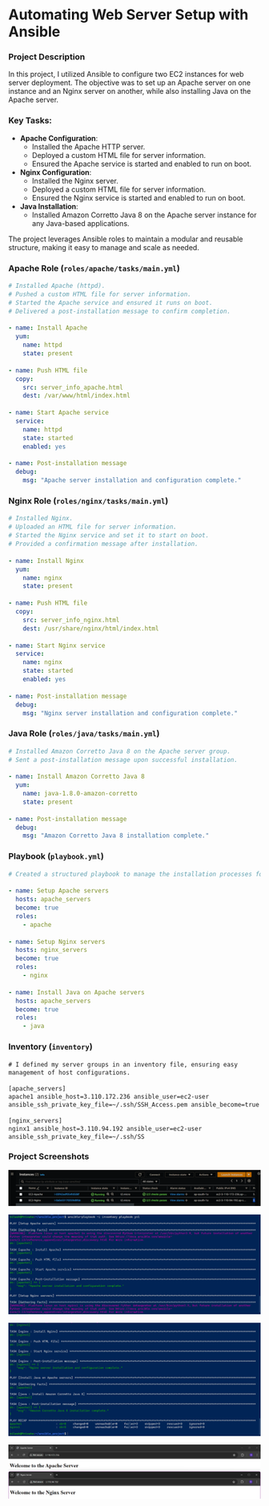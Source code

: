 # Automating Web Server Setup with Ansible

### Project Description

In this project, I utilized Ansible to configure two EC2 instances for web server deployment. The objective was to set up an Apache server on one instance and an Nginx server on another, while also installing Java on the Apache server.

### Key Tasks:

- **Apache Configuration**:
    - Installed the Apache HTTP server.
    - Deployed a custom HTML file for server information.
    - Ensured the Apache service is started and enabled to run on boot.
- **Nginx Configuration**:
    - Installed the Nginx server.
    - Deployed a custom HTML file for server information.
    - Ensured the Nginx service is started and enabled to run on boot.
- **Java Installation**:
    - Installed Amazon Corretto Java 8 on the Apache server instance for any Java-based applications.

The project leverages Ansible roles to maintain a modular and reusable structure, making it easy to manage and scale as needed.

### Apache Role (`roles/apache/tasks/main.yml`)

```yaml
# Installed Apache (httpd).
# Pushed a custom HTML file for server information.
# Started the Apache service and ensured it runs on boot.
# Delivered a post-installation message to confirm completion.

- name: Install Apache
  yum:
    name: httpd
    state: present

- name: Push HTML file
  copy:
    src: server_info_apache.html
    dest: /var/www/html/index.html

- name: Start Apache service
  service:
    name: httpd
    state: started
    enabled: yes

- name: Post-installation message
  debug:
    msg: "Apache server installation and configuration complete."
```

### Nginx Role (`roles/nginx/tasks/main.yml`)

```yaml
# Installed Nginx.
# Uploaded an HTML file for server information.
# Started the Nginx service and set it to start on boot.
# Provided a confirmation message after installation.

- name: Install Nginx
  yum:
    name: nginx
    state: present

- name: Push HTML file
  copy:
    src: server_info_nginx.html
    dest: /usr/share/nginx/html/index.html

- name: Start Nginx service
  service:
    name: nginx
    state: started
    enabled: yes

- name: Post-installation message
  debug:
    msg: "Nginx server installation and configuration complete."
```

### Java Role (`roles/java/tasks/main.yml`)

```yaml
# Installed Amazon Corretto Java 8 on the Apache server group.
# Sent a post-installation message upon successful installation.

- name: Install Amazon Corretto Java 8
  yum:
    name: java-1.8.0-amazon-corretto
    state: present

- name: Post-installation message
  debug:
    msg: "Amazon Corretto Java 8 installation complete."
```

### Playbook (`playbook.yml`)

```yaml
# Created a structured playbook to manage the installation processes for both servers efficiently.

- name: Setup Apache servers
  hosts: apache_servers
  become: true
  roles:
    - apache

- name: Setup Nginx servers
  hosts: nginx_servers
  become: true
  roles:
    - nginx

- name: Install Java on Apache servers
  hosts: apache_servers
  become: true
  roles:
    - java
```

### Inventory (`inventory`)

```
# I defined my server groups in an inventory file, ensuring easy management of host configurations.

[apache_servers]
apache1 ansible_host=3.110.172.236 ansible_user=ec2-user ansible_ssh_private_key_file=~/.ssh/SSH_Access.pem ansible_become=true

[nginx_servers]
nginx1 ansible_host=3.110.94.192 ansible_user=ec2-user ansible_ssh_private_key_file=~/.ssh/SS
```

### Project Screenshots

![image2.png](image2.png)

![image6.png](image6.png)

![image7.png](image7.png)

![image8.png](image8.png)